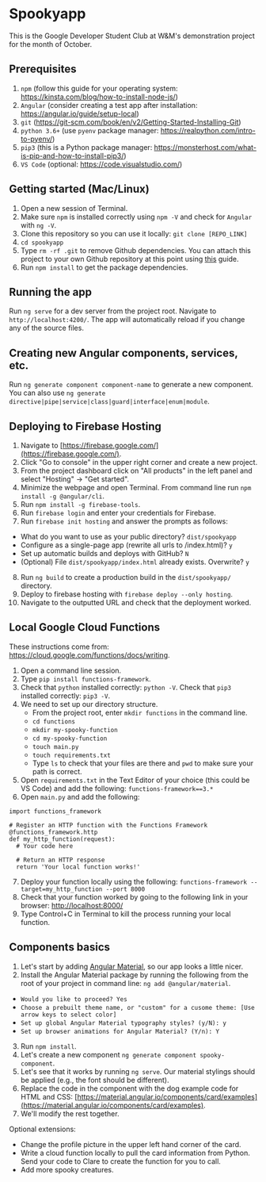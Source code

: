 # Spookyapp

This is the Google Developer Student Club at W&M's demonstration project for the month of October.

## Prerequisites
1. `npm` (follow this guide for your operating system: https://kinsta.com/blog/how-to-install-node-js/)
2. `Angular` (consider creating a test app after installation: https://angular.io/guide/setup-local)
3. `git` (https://git-scm.com/book/en/v2/Getting-Started-Installing-Git)
4. `python 3.6+` (use `pyenv` package manager: https://realpython.com/intro-to-pyenv/)
5. `pip3` (this is a Python package manager: https://monsterhost.com/what-is-pip-and-how-to-install-pip3/)   
5. `VS Code` (optional: https://code.visualstudio.com/)

## Getting started (Mac/Linux)
1. Open a new session of Terminal.
2. Make sure `npm` is installed correctly using `npm -V` and check for `Angular` with `ng -V`.
3. Clone this repository so you can use it locally: `git clone [REPO_LINK]`
4. `cd spookyapp`
5. Type `rm -rf .git` to remove Github dependencies. You can attach this project to your own Github repository at this point using [this](https://docs.github.com/en/get-started/importing-your-projects-to-github/importing-source-code-to-github/adding-locally-hosted-code-to-github) guide. 
6. Run `npm install` to get the package dependencies.

## Running the app

Run `ng serve` for a dev server from the project root. Navigate to `http://localhost:4200/`. The app will automatically reload if you change any of the source files.

## Creating new Angular components, services, etc.

Run `ng generate component component-name` to generate a new component. You can also use `ng generate directive|pipe|service|class|guard|interface|enum|module`.

## Deploying to Firebase Hosting

1. Navigate to [https://firebase.google.com/](https://firebase.google.com/). 
2. Click "Go to console" in the upper right corner and create a new project.
3. From the project dashboard click on "All products" in the left panel and select "Hosting" → "Get started".
4. Minimize the webpage and open Terminal. From command line run `npm install -g @angular/cli`.
5. Run `npm install -g firebase-tools`.
6. Run `firebase login` and enter your credentials for Firebase.
7. Run `firebase init hosting` and answer the prompts as follows:
- What do you want to use as your public directory? `dist/spookyapp`
- Configure as a single-page app (rewrite all urls to /index.html)? `y`
- Set up automatic builds and deploys with GitHub? `N`
- (Optional) File `dist/spookyapp/index.html` already exists. Overwrite? `y`
8. Run `ng build` to create a production build in the `dist/spookyapp/` directory.
9. Deploy to firebase hosting with `firebase deploy --only hosting`.
10. Navigate to the outputted URL and check that the deployment worked.

## Local Google Cloud Functions

These instructions come from: https://cloud.google.com/functions/docs/writing.

1. Open a command line session.
2. Type `pip install functions-framework`.
3. Check that `python` installed correctly: `python -V`. Check that `pip3` installed correctly: `pip3 -V`.
4. We need to set up our directory structure. 
   - From the project root, enter `mkdir functions` in the command line. 
   - `cd functions`
   - `mkdir my-spooky-function`
   - `cd my-spooky-function`
   - `touch main.py`
   - `touch requirements.txt`
   - Type `ls` to check that your files are there and `pwd` to make sure your path is correct.
5. Open `requirements.txt` in the Text Editor of your choice (this could be VS Code) and add the following:
  `functions-framework==3.*`
6. Open `main.py` and add the following:
```
import functions_framework

# Register an HTTP function with the Functions Framework
@functions_framework.http
def my_http_function(request):
  # Your code here
      
  # Return an HTTP response
  return 'Your local function works!'
```
7. Deploy your function locally using the following: `functions-framework --target=my_http_function --port 8000`
8. Check that your function worked by going to the following link in your browser: [http://localhost:8000/](http://localhost:8000/)
9. Type Control+C in Terminal to kill the process running your local function.

## Components basics
1. Let's start by adding [Angular Material](https://material.angular.io/guide/getting-started), so our app looks a little nicer. 
2. Install the Angular Material package by running the following from the root of your project in command line: `ng add @angular/material`.
- `Would you like to proceed? Yes`
- `Choose a prebuilt theme name, or "custom" for a cusome theme: [Use arrow keys to select color]`
- `Set up global Angular Material typography styles? (y/N): y`
- `Set up browser animations for Angular Material? (Y/n): Y`
3. Run `npm install`.
4. Let's create a new component `ng generate component spooky-component`.
5. Let's see that it works by running `ng serve`. Our material stylings should be applied (e.g., the font should be different).
6. Replace the code in the component with the dog example code for HTML and CSS: [https://material.angular.io/components/card/examples](https://material.angular.io/components/card/examples).
7. We'll modify the rest together.

Optional extensions:
- Change the profile picture in the upper left hand corner of the card. 
- Write a cloud function locally to pull the card information from Python. Send your code to Clare to create the function for you to call.
- Add more spooky creatures.


